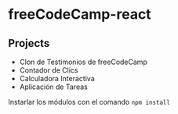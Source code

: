 # freeCodeCamp-react

## Projects

- Clon de Testimonios de freeCodeCamp
- Contador de Clics
- Calculadora Interactiva
- Aplicación de Tareas

Instarlar los módulos con el comando
`npm install`

